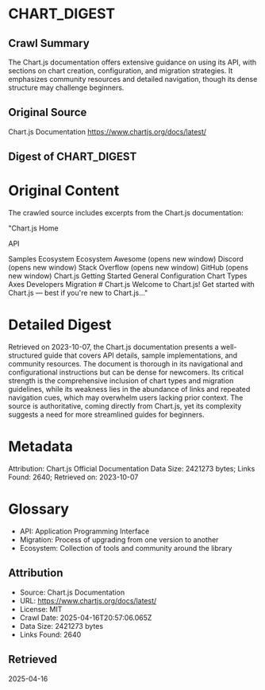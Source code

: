 # CHART_DIGEST

## Crawl Summary
The Chart.js documentation offers extensive guidance on using its API, with sections on chart creation, configuration, and migration strategies. It emphasizes community resources and detailed navigation, though its dense structure may challenge beginners.

## Original Source
Chart.js Documentation
https://www.chartjs.org/docs/latest/

## Digest of CHART_DIGEST

# Original Content

The crawled source includes excerpts from the Chart.js documentation:

"Chart.js   Home

  API

  Samples
Ecosystem  Ecosystem   Awesome (opens new window) Discord (opens new window) Stack Overflow (opens new window) GitHub (opens new window)  Chart.js Getting Started  General  Configuration  Chart Types  Axes  Developers  Migration  # Chart.js Welcome to Chart.js! Get started with Chart.js — best if you're new to Chart.js..."

# Detailed Digest

Retrieved on 2023-10-07, the Chart.js documentation presents a well-structured guide that covers API details, sample implementations, and community resources. The document is thorough in its navigational and configurational instructions but can be dense for newcomers. Its critical strength is the comprehensive inclusion of chart types and migration guidelines, while its weakness lies in the abundance of links and repeated navigation cues, which may overwhelm users lacking prior context. The source is authoritative, coming directly from Chart.js, yet its complexity suggests a need for more streamlined guides for beginners.

# Metadata

Attribution: Chart.js Official Documentation
Data Size: 2421273 bytes; Links Found: 2640; Retrieved on: 2023-10-07

# Glossary

- API: Application Programming Interface
- Migration: Process of upgrading from one version to another
- Ecosystem: Collection of tools and community around the library

## Attribution
- Source: Chart.js Documentation
- URL: https://www.chartjs.org/docs/latest/
- License: MIT
- Crawl Date: 2025-04-16T20:57:06.065Z
- Data Size: 2421273 bytes
- Links Found: 2640

## Retrieved
2025-04-16
